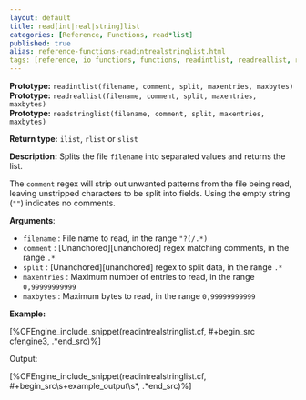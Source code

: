 ```yaml
---
layout: default
title: read[int|real|string]list
categories: [Reference, Functions, read*list]
published: true
alias: reference-functions-readintrealstringlist.html
tags: [reference, io functions, functions, readintlist, readreallist, readstringlist]
---
```


**Prototype:** `readintlist(filename, comment, split, maxentries, maxbytes)`<br>
**Prototype:** `readreallist(filename, comment, split, maxentries, maxbytes)`<br>
**Prototype:** `readstringlist(filename, comment, split, maxentries, maxbytes)`

**Return type:** `ilist`, `rlist` or `slist`

**Description:** Splits the file `filename` into separated 
values and returns the list.

The `comment` regex will strip out unwanted patterns from the file being read, 
leaving unstripped characters to be split into fields. Using the empty string 
(`""`) indicates no comments.

**Arguments**:

* `filename` : File name to read, in the range `"?(/.*)`
* `comment` : [Unanchored][unanchored] regex matching comments, in the range `.*`
* `split` : [Unanchored][unanchored] regex to split data, in the range `.*`
* `maxentries` : Maximum number of entries to read, in the range
`0,99999999999`
* `maxbytes` : Maximum bytes to read, in the range `0,99999999999`   

**Example:**

[%CFEngine_include_snippet(readintrealstringlist.cf, #\+begin_src cfengine3, .*end_src)%]

Output:

[%CFEngine_include_snippet(readintrealstringlist.cf, #\+begin_src\s+example_output\s*, .*end_src)%]
